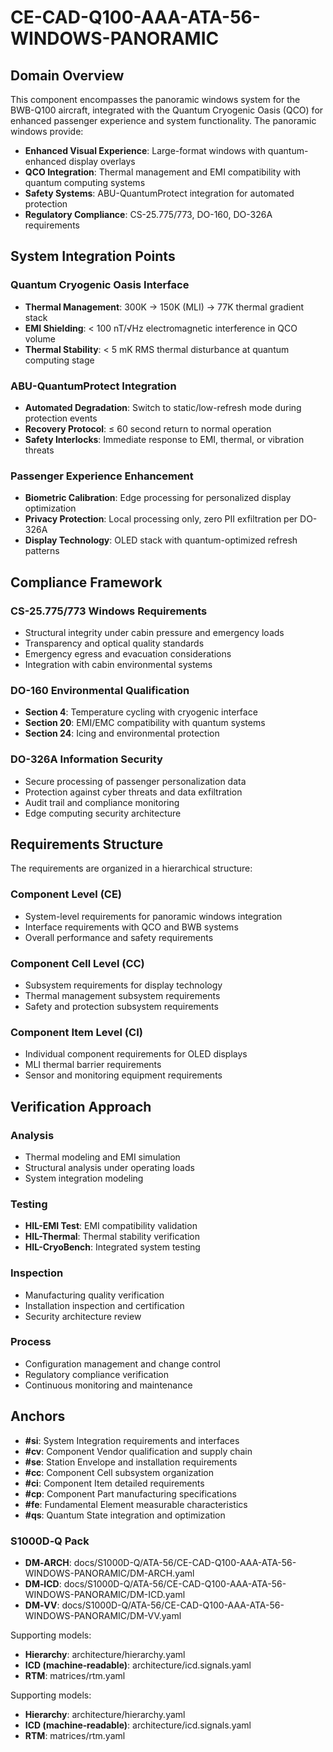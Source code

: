 # CE-CAD-Q100-AAA-ATA-56-WINDOWS-PANORAMIC

<a id="si"></a> <a id="cv"></a> <a id="se"></a> <a id="cc"></a> <a id="ci"></a> <a id="cp"></a> <a id="fe"></a> <a id="qs"></a>

## Domain Overview

This component encompasses the panoramic windows system for the BWB-Q100 aircraft, integrated with the Quantum Cryogenic Oasis (QCO) for enhanced passenger experience and system functionality. The panoramic windows provide:

- **Enhanced Visual Experience**: Large-format windows with quantum-enhanced display overlays
- **QCO Integration**: Thermal management and EMI compatibility with quantum computing systems
- **Safety Systems**: ABU-QuantumProtect integration for automated protection
- **Regulatory Compliance**: CS-25.775/773, DO-160, DO-326A requirements

## System Integration Points

### Quantum Cryogenic Oasis Interface
- **Thermal Management**: 300K → 150K (MLI) → 77K thermal gradient stack
- **EMI Shielding**: < 100 nT/√Hz electromagnetic interference in QCO volume
- **Thermal Stability**: < 5 mK RMS thermal disturbance at quantum computing stage

### ABU-QuantumProtect Integration  
- **Automated Degradation**: Switch to static/low-refresh mode during protection events
- **Recovery Protocol**: ≤ 60 second return to normal operation
- **Safety Interlocks**: Immediate response to EMI, thermal, or vibration threats

### Passenger Experience Enhancement
- **Biometric Calibration**: Edge processing for personalized display optimization
- **Privacy Protection**: Local processing only, zero PII exfiltration per DO-326A
- **Display Technology**: OLED stack with quantum-optimized refresh patterns

## Compliance Framework

### CS-25.775/773 Windows Requirements
- Structural integrity under cabin pressure and emergency loads
- Transparency and optical quality standards
- Emergency egress and evacuation considerations
- Integration with cabin environmental systems

### DO-160 Environmental Qualification
- **Section 4**: Temperature cycling with cryogenic interface
- **Section 20**: EMI/EMC compatibility with quantum systems
- **Section 24**: Icing and environmental protection

### DO-326A Information Security
- Secure processing of passenger personalization data
- Protection against cyber threats and data exfiltration
- Audit trail and compliance monitoring
- Edge computing security architecture

## Requirements Structure

The requirements are organized in a hierarchical structure:

### Component Level (CE)
- System-level requirements for panoramic windows integration
- Interface requirements with QCO and BWB systems
- Overall performance and safety requirements

### Component Cell Level (CC)  
- Subsystem requirements for display technology
- Thermal management subsystem requirements
- Safety and protection subsystem requirements

### Component Item Level (CI)
- Individual component requirements for OLED displays
- MLI thermal barrier requirements
- Sensor and monitoring equipment requirements

## Verification Approach

### Analysis
- Thermal modeling and EMI simulation
- Structural analysis under operating loads
- System integration modeling

### Testing
- **HIL-EMI Test**: EMI compatibility validation
- **HIL-Thermal**: Thermal stability verification  
- **HIL-CryoBench**: Integrated system testing

### Inspection
- Manufacturing quality verification
- Installation inspection and certification
- Security architecture review

### Process
- Configuration management and change control
- Regulatory compliance verification
- Continuous monitoring and maintenance

## Anchors

- **#si**: System Integration requirements and interfaces
- **#cv**: Component Vendor qualification and supply chain
- **#se**: Station Envelope and installation requirements
- **#cc**: Component Cell subsystem organization
- **#ci**: Component Item detailed requirements
- **#cp**: Component Part manufacturing specifications
- **#fe**: Fundamental Element measurable characteristics  
- **#qs**: Quantum State integration and optimization

<!-- BEGIN:S1000D-Q -->
### S1000D‑Q Pack

- **DM‑ARCH**:
  docs/S1000D-Q/ATA-56/CE-CAD-Q100-AAA-ATA-56-WINDOWS-PANORAMIC/DM-ARCH.yaml  
- **DM‑ICD**:
  docs/S1000D-Q/ATA-56/CE-CAD-Q100-AAA-ATA-56-WINDOWS-PANORAMIC/DM-ICD.yaml  
- **DM‑VV**:
  docs/S1000D-Q/ATA-56/CE-CAD-Q100-AAA-ATA-56-WINDOWS-PANORAMIC/DM-VV.yaml  

Supporting models:
- **Hierarchy**: architecture/hierarchy.yaml  
- **ICD (machine‑readable)**: architecture/icd.signals.yaml  
- **RTM**: matrices/rtm.yaml
<!-- END:S1000D-Q -->
Supporting models:
- **Hierarchy**: architecture/hierarchy.yaml  
- **ICD (machine‑readable)**: architecture/icd.signals.yaml  
- **RTM**: matrices/rtm.yaml
<!-- END:S1000D-Q -->